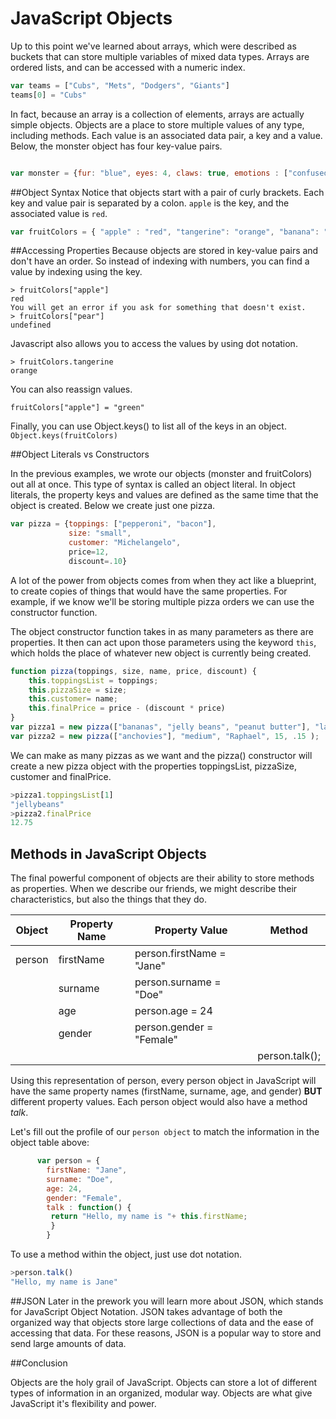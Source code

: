 # JavaScript Objects
Up to this point we've learned about arrays, which were described as buckets that can store multiple variables of mixed data types. Arrays are ordered lists, and can be accessed with a numeric index.

```js
var teams = ["Cubs", "Mets", "Dodgers", "Giants"]
teams[0] = "Cubs"
```
In fact, because an array is a collection of elements, arrays are actually simple objects. Objects are a place to store multiple values of any type, including methods. Each value is an associated data pair, a key and a value. Below, the monster object has four key-value pairs.

```js

var monster = {fur: "blue", eyes: 4, claws: true, emotions : ["confused", "happy", "peaceful"] }

```


##Object Syntax
Notice that objects start with a pair of curly brackets. Each key and value pair is separated by a colon. `apple` is the key, and the associated value is `red`.

```js
var fruitColors = { "apple" : "red", "tangerine": "orange", "banana": "yellow"}
```

##Accessing Properties
Because objects are stored in key-value pairs and don't have an order. So instead of indexing with numbers, you can find a value by indexing using the key.
```
> fruitColors["apple"]
red
You will get an error if you ask for something that doesn't exist.
> fruitColors["pear"]
undefined
```
Javascript also allows you to access the values by using dot notation.

```
> fruitColors.tangerine
orange
```

You can also reassign values.

`fruitColors["apple"] = "green"`

Finally, you can use Object.keys() to list all of the keys in an object.
`Object.keys(fruitColors)`

##Object Literals vs Constructors

In the previous examples, we wrote our objects (monster and fruitColors) out all at once. This type of syntax is called an object literal. In object literals, the property keys and values are defined as the same time that the  object is created. Below we create just one pizza.

```js
var pizza = {toppings: ["pepperoni", "bacon"],
             size: "small",
             customer: "Michelangelo",
             price=12,
             discount=.10}
```
A lot of the power from objects comes from when they act like a blueprint, to create copies of things that would have the same properties. For example, if we know we'll be storing multiple pizza orders we can use the  constructor function.

The object constructor function takes in as many parameters as there are properties. It then can act upon those parameters using the keyword `this`, which holds the place of whatever new object is currently being created.

```js
function pizza(toppings, size, name, price, discount) {
    this.toppingsList = toppings;
    this.pizzaSize = size;
    this.customer= name;
    this.finalPrice = price - (discount * price)
}
var pizza1 = new pizza(["bananas", "jelly beans", "peanut butter"], "large", "Donatello", 20, 0);
var pizza2 = new pizza(["anchovies"], "medium", "Raphael", 15, .15 );
```
We can make as many pizzas as we want and the pizza() constructor will create a new pizza object with the properties toppingsList, pizzaSize, customer and finalPrice.
```js
>pizza1.toppingsList[1]
"jellybeans"
>pizza2.finalPrice
12.75
```
## Methods in JavaScript Objects
The final powerful component of objects are their ability to store methods as properties.
When we describe our friends, we might describe their characteristics, but also the things that they do.

Object  | Property Name        | Property Value                    | Method |
----------|---------------------------|-------------------------------------|-------------|
person | firstName                | person.firstName = "Jane" |
            | surname                 | person.surname = "Doe"    |
            | age                         | person.age = 24                 |
            | gender                    | person.gender = "Female" |
            |                                |                                            | person.talk();


Using this representation of person, every person object in JavaScript will have the same property names (firstName, surname, age, and gender) **BUT** different property values. Each person object would also have a method _talk_.

Let's fill out the profile of our `person object` to match the information in the object table above:

```javascript
      var person = {
        firstName: "Jane",
        surname: "Doe",
        age: 24,
        gender: "Female",
        talk : function() {
         return "Hello, my name is "+ this.firstName;
         }
        }
```

To use a method within the object, just use dot notation.
```javascript
>person.talk()
"Hello, my name is Jane"
```
##JSON
Later in the prework you will learn more about JSON, which stands for JavaScript Object Notation. JSON takes advantage of both the organized way that objects store large collections of data and the ease of accessing that data. For these reasons, JSON is a popular way to store and send large amounts of data.

##Conclusion

Objects are the holy grail of JavaScript. Objects can store a lot of different types of information in an organized, modular way. Objects are what give JavaScript it's flexibility and power.
